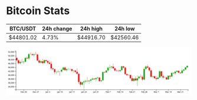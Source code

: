 # Bitcoin Stats

BTC/USDT|24h change|24h high|24h low|
|---|---|---|---|
|$44801.02|4.73%|$44916.70|$42560.46|

<img src="./chart.svg">
